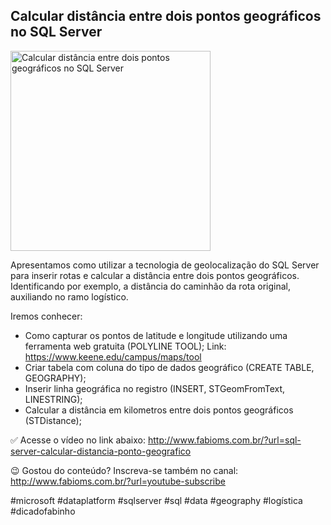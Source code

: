 ## Calcular distância entre dois pontos geográficos no SQL Server

<img src="https://fabioms.com.br/uploads/youtube/Civ234guVro.png" alt="Calcular distância entre dois pontos geográficos no SQL Server" title="SQL Server" width="320"/>

Apresentamos como utilizar a tecnologia de geolocalização do SQL Server para inserir rotas e calcular a distância entre dois pontos geográficos. Identificando por exemplo, a distância do caminhão da rota original, auxiliando no ramo logístico.

Iremos conhecer:
- Como capturar os pontos de latitude e longitude utilizando uma ferramenta web gratuita (POLYLINE TOOL); 
Link: https://www.keene.edu/campus/maps/tool
- Criar tabela com coluna do tipo de dados geográfico (CREATE TABLE, GEOGRAPHY);
- Inserir linha geográfica no registro (INSERT, STGeomFromText, LINESTRING);
- Calcular a distância em kilometros entre dois pontos geográficos (STDistance);

✅ Acesse o vídeo no link abaixo:
http://www.fabioms.com.br/?url=sql-server-calcular-distancia-ponto-geografico

😉 Gostou do conteúdo? Inscreva-se também no canal:
http://www.fabioms.com.br/?url=youtube-subscribe

#microsoft #dataplatform #sqlserver #sql #data #geography #logística #dicadofabinho